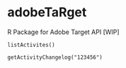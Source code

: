 # adobeTaRget
R Package for Adobe Target API [WIP]

```
listActivites()

getActivityChangelog("123456")
```
